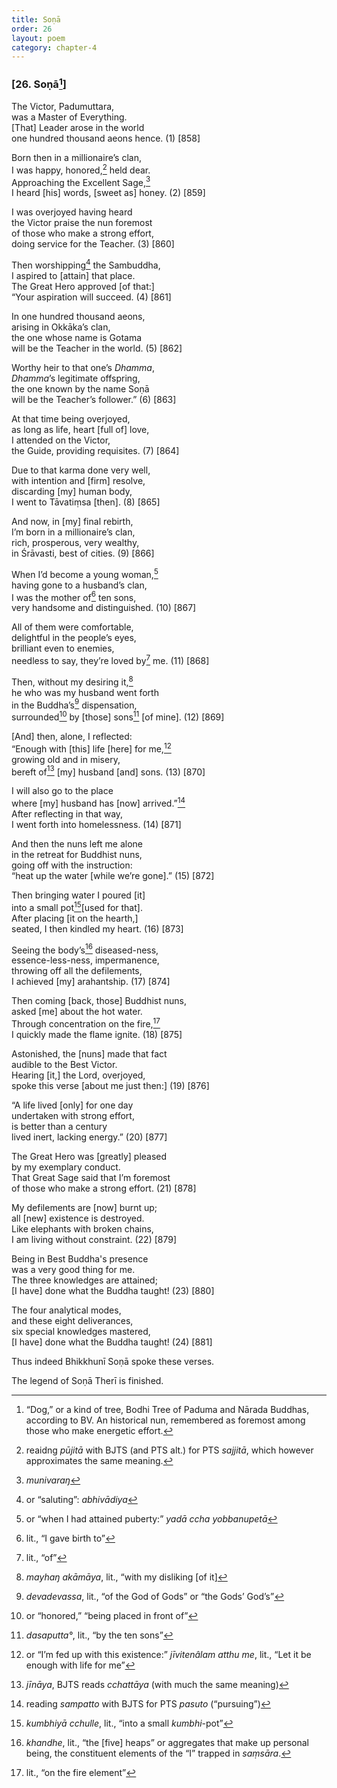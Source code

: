 ```yaml
---
title: Soṇā
order: 26
layout: poem
category: chapter-4
---
```


### \[26. Soṇā[^1]\]

The Victor, Padumuttara,  
was a Master of Everything.  
\[That\] Leader arose in the world  
one hundred thousand aeons hence. (1) \[858\]

Born then in a millionaire’s clan,  
I was happy, honored,[^2] held dear.  
Approaching the Excellent Sage,[^3]  
I heard \[his\] words, \[sweet as\] honey. (2) \[859\]

I was overjoyed having heard  
the Victor praise the nun foremost  
of those who make a strong effort,  
doing service for the Teacher. (3) \[860\]

Then worshipping[^4] the Sambuddha,  
I aspired to \[attain\] that place.  
The Great Hero approved \[of that:\]  
“Your aspiration will succeed. (4) \[861\]

In one hundred thousand aeons,  
arising in Okkāka’s clan,  
the one whose name is Gotama  
will be the Teacher in the world. (5) \[862\]

Worthy heir to that one’s *Dhamma*,  
*Dhamma*’s legitimate offspring,  
the one known by the name Soṇā  
will be the Teacher’s follower.” (6) \[863\]

At that time being overjoyed,  
as long as life, heart \[full of\] love,  
I attended on the Victor,  
the Guide, providing requisites. (7) \[864\]

Due to that karma done very well,  
with intention and \[firm\] resolve,  
discarding \[my\] human body,  
I went to Tāvatiṃsa \[then\]. (8) \[865\]

And now, in \[my\] final rebirth,  
I’m born in a millionaire’s clan,  
rich, prosperous, very wealthy,  
in Śrāvasti, best of cities. (9) \[866\]

When I’d become a young woman,[^5]  
having gone to a husband’s clan,  
I was the mother of[^6] ten sons,  
very handsome and distinguished. (10) \[867\]

All of them were comfortable,  
delightful in the people’s eyes,  
brilliant even to enemies,  
needless to say, they’re loved by[^7] me. (11) \[868\]

Then, without my desiring it,[^8]  
he who was my husband went forth  
in the Buddha’s[^9] dispensation,  
surrounded[^10] by \[those\] sons[^11] \[of mine\]. (12) \[869\]

\[And\] then, alone, I reflected:  
“Enough with \[this\] life \[here\] for me,[^12]  
growing old and in misery,  
bereft of[^13] \[my\] husband \[and\] sons. (13) \[870\]

I will also go to the place  
where \[my\] husband has \[now\] arrived.”[^14]  
After reflecting in that way,  
I went forth into homelessness. (14) \[871\]

And then the nuns left me alone  
in the retreat for Buddhist nuns,  
going off with the instruction:  
“heat up the water \[while we’re gone\].” (15) \[872\]

Then bringing water I poured \[it\]  
into a small pot[^15]\[used for that\].  
After placing \[it on the hearth,\]  
seated, I then kindled my heart. (16) \[873\]

Seeing the body’s[^16] diseased-ness,  
essence-less-ness, impermanence,  
throwing off all the defilements,  
I achieved \[my\] arahantship. (17) \[874\]

Then coming \[back, those\] Buddhist nuns,  
asked \[me\] about the hot water.  
Through concentration on the fire,[^17]  
I quickly made the flame ignite. (18) \[875\]

Astonished, the \[nuns\] made that fact  
audible to the Best Victor.  
Hearing \[it,\] the Lord, overjoyed,  
spoke this verse \[about me just then:\] (19) \[876\]

“A life lived \[only\] for one day  
undertaken with strong effort,  
is better than a century  
lived inert, lacking energy.” (20) \[877\]

The Great Hero was \[greatly\] pleased  
by my exemplary conduct.  
That Great Sage said that I’m foremost  
of those who make a strong effort. (21) \[878\]

My defilements are \[now\] burnt up;  
all \[new\] existence is destroyed.  
Like elephants with broken chains,  
I am living without constraint. (22) \[879\]

Being in Best Buddha's presence  
was a very good thing for me.  
The three knowledges are attained;  
\[I have\] done what the Buddha taught! (23) \[880\]

The four analytical modes,  
and these eight deliverances,  
six special knowledges mastered,  
\[I have\] done what the Buddha taught! (24) \[881\]

Thus indeed Bhikkhunī Soṇā spoke these verses.

The legend of Soṇā Therī is finished.

[^1]: “Dog,” or a kind of tree, Bodhi Tree of Paduma and Nārada Buddhas, according to BV. An historical nun, remembered as foremost among those who make energetic effort.

[^2]: reaidng *pūjitā* with BJTS (and PTS alt.) for PTS *sajjitā*, which however approximates the same meaning.

[^3]: *munivaraŋ*

[^4]: or “saluting”: *abhivādiya*

[^5]: or “when I had attained puberty:” *yadā <span class="diacritics" data-state="on">c</span><span class="no-diacritics" data-state="off">ch</span>a yobbanupetā*

[^6]: lit., “I gave birth to”

[^7]: lit., “of”

[^8]: *mayhaŋ akāmāya*, lit., “with my disliking \[of it\]

[^9]: *devadevassa*, lit., “of the God of Gods” or “the Gods’ God’s”

[^10]: or “honored,” “being placed in front of”

[^11]: *dasaputta°*, lit., “by the ten sons”

[^12]: or “I’m fed up with this existence:” *jīvitenâlam atthu me*, lit., “Let it be enough with life for me”

[^13]: *jīnāya*, BJTS reads *<span class="diacritics" data-state="on">c</span><span class="no-diacritics" data-state="off">ch</span>attāya* (with much the same meaning)

[^14]: reading *sampatto* with BJTS for PTS *pasuto* (“pursuing”)

[^15]: *kumbhiyā <span class="diacritics" data-state="on">c</span><span class="no-diacritics" data-state="off">ch</span>ulle*, lit., “into a small *kumbhi*-pot”

[^16]: *khandhe*, lit., “the \[five\] heaps” or aggregates that make up personal being, the constituent elements of the “I” trapped in *saṃsāra*.

[^17]: lit., “on the fire element”
